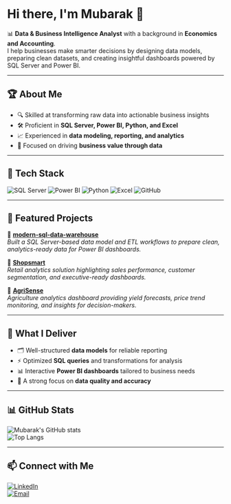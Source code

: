 # Hi there, I'm Mubarak 👋  

📊 **Data & Business Intelligence Analyst** with a background in **Economics and Accounting**.  
I help businesses make smarter decisions by designing data models, preparing clean datasets, and creating insightful dashboards powered by SQL Server and Power BI.  

---

## 🏆 About Me  
- 🔍 Skilled at transforming raw data into actionable business insights  
- 🛠 Proficient in **SQL Server, Power BI, Python, and Excel**  
- 📈 Experienced in **data modeling, reporting, and analytics**  
- 🎯 Focused on driving **business value through data**  

---

## 🔧 Tech Stack  

![SQL Server](https://img.shields.io/badge/SQL%20Server-CC2927?style=for-the-badge&logo=microsoft-sql-server&logoColor=white)
![Power BI](https://img.shields.io/badge/Power%20BI-F2C811?style=for-the-badge&logo=powerbi&logoColor=black)
![Python](https://img.shields.io/badge/Python-3776AB?style=for-the-badge&logo=python&logoColor=white)
![Excel](https://img.shields.io/badge/Excel-217346?style=for-the-badge&logo=microsoft-excel&logoColor=white)
![GitHub](https://img.shields.io/badge/GitHub-181717?style=for-the-badge&logo=github&logoColor=white)

---

## 📂 Featured Projects  

🔹 [**modern-sql-data-warehouse**](https://github.com/Ademola-1/modern-sql-data-warehouse)  
*Built a SQL Server-based data model and ETL workflows to prepare clean, analytics-ready data for Power BI dashboards.*  

🔹 [**Shopsmart**](https://github.com/Ademola-1/shopsmart-sqlserver)  
*Retail analytics solution highlighting sales performance, customer segmentation, and executive-ready dashboards.*  

🔹 [**AgriSense**](https://github.com/Ademola-1/AgriSense_Project)  
*Agriculture analytics dashboard providing yield forecasts, price trend monitoring, and insights for decision-makers.*  

---

## 🎯 What I Deliver  
- 🗂 Well-structured **data models** for reliable reporting  
- ⚡ Optimized **SQL queries** and transformations for analysis  
- 📊 Interactive **Power BI dashboards** tailored to business needs  
- 🔐 A strong focus on **data quality and accuracy**  

---

## 📊 GitHub Stats  

![Mubarak's GitHub stats](https://github-readme-stats-sigma-five.vercel.app/api?username=Ademola-1&show_icons=true&theme=tokyonight)  
![Top Langs](https://github-readme-stats-sigma-five.vercel.app/api/top-langs/?username=Ademola-1&layout=compact&theme=tokyonight)  


---

## 📫 Connect with Me  

[![LinkedIn](https://img.shields.io/badge/LinkedIn-0A66C2?style=for-the-badge&logo=linkedin&logoColor=white)](https://www.linkedin.com/in/mubarak-lawal/)  
[![Email](https://img.shields.io/badge/Email-D14836?style=for-the-badge&logo=gmail&logoColor=white)](mailto:lawalademola71@gmail.com)
